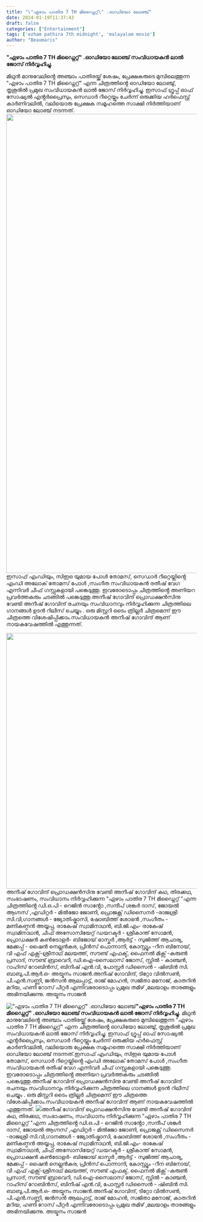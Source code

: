 ```yaml
---
title: "\"ഏഴാം പാതിര 7 TH മിഡ്നൈറ്റ്\" .ഓഡിയോ ലോഞ്ച്"
date: 2024-01-19T11:37:43
draft: false
categories: ["Entertainment"]
tags: ['ezham pathira 7th midnight', 'malayalam movie']
author: "Beaumaris"
---
```


<strong>"ഏഴാം പാതിര 7 TH മിഡ്നൈറ്റ്" .ഓഡിയോ ലോഞ്ച് സംവിധായകൻ ലാൽ ജോസ് നിർവ്വഹിച്ചു.</strong>

മിഥുൻ മാനുവേലിൻ്റെ അഞ്ചാം പാതിരയ്ക്ക് ശേഷം, പ്രേക്ഷകരുടെ മുമ്പിലെത്തുന്ന "ഏഴാം പാതിര 7 TH മിഡ്നൈറ്റ്" എന്ന ചിത്രത്തിൻ്റെ ഓഡിയോ ലോഞ്ചു്, തൃശൂരിൽ പ്രമുഖ സംവിധായകൻ ലാൽ ജോസ് നിർവ്വഹിച്ചു. ഇസാഫ് ഗ്രൂപ്പ് ഓഫ് സോഷ്യൽ എൻ്റർപ്രൈസും, സെഡാർ റീറ്റെയ്ലും ചേർന്ന് ഒരുക്കിയ ഹർഫെസ്റ്റ് കാർണിവലിൽ, വലിയൊരു പ്രേക്ഷക സമൂഹത്തെ സാക്ഷി നിർത്തിയാണ് ഓഡിയോ ലോഞ്ച് നടന്നത്.<img class="alignnone size-full wp-image-438793" src="https://cdn.boolokam.com/articles/2024/01/fwfffw.jpg" alt="" width="1594" height="1213" />ഇസാഫ് എംഡിയും, സിഇഒ യുമായ പോൾ തോമസ്, സെഡാർ റീറ്റെയ്ലിൻ്റെ എംഡി അലോക് തോമസ് പോൾ ,സംഗീത സംവിധായകൻ രതീഷ് വേഗ എന്നിവർ ചീഫ് ഗസ്റ്റുകളായി പങ്കെടുത്തു. ഇവരോടൊപ്പം ചിത്രത്തിൻ്റെ അണിയറ പ്രവർത്തകരും ചടങ്ങിൽ പങ്കെടുത്തു.അനീഷ് ഗോവിന്ദ് പ്രൊഡക്ഷൻസിനു വേണ്ടി അനീഷ് ഗോവിന്ദ് രചനയും സംവിധാനവും നിർവ്വഹിക്കുന്ന ചിത്രത്തിലെ ഗാനങ്ങൾ ഉടൻ റിലീസ് ചെയ്യും . ഒരു മിസ്റ്ററി ടൈം ത്രില്ലർ ചിത്രമെന്ന് ഈ ചിത്രത്തെ വിശേഷിപ്പിക്കാം.സംവിധായകൻ അനീഷ് ഗോവിന്ദ് ആണ് നായകവേഷത്തിൽ എത്തുന്നത്.

<img class="alignnone size-full wp-image-438792" src="https://cdn.boolokam.com/articles/2024/01/fwwff-3.jpg" alt="" width="1600" height="675" />അനീഷ് ഗോവിന്ദ് പ്രൊഡക്ഷൻസിനു വേണ്ടി അനീഷ് ഗോവിന്ദ് കഥ, തിരക്കഥ, സംഭാഷണം, സംവിധാനം നിർവ്വഹിക്കുന്ന "ഏഴാം പാതിര 7 TH മിഡ്നൈറ്റ് "എന്ന ചിത്രത്തിൻ്റെ ഡി.ഒ.പി - റെജിൻ സാൻ്റോ ,സന്ദീപ് ശങ്കർ ദാസ്, ജോയൽ ആഗ്നസ് ,എഡിറ്റർ - മിൽജോ ജോണി, പ്രൊജക്റ്റ് ഡിസൈനർ -രാജശ്രീ സി.വി,ഗാനങ്ങൾ - ജ്യോതിഷ്കാസി, ഷോബിത്ത് ശോഭൻ ,സംഗീതം - മണികണ്ഠൻ അയ്യപ്പ, രാകേഷ് സ്വാമിനാഥൻ, ബി.ജി.എം- രാകേഷ് സ്വാമിനാഥൻ, ചീഫ് അസോസിയേറ്റ് ഡയറക്ടർ - ശ്രീകാന്ത് സോമൻ, പ്രൊഡക്ഷൻ കൺട്രോളർ- ബിജോയ് ഭാസ്കർ ,ആർട്ട് - സുജിത്ത് ആചാര്യ, മേക്കപ്പ് - ഷൈൻ നെല്ലൻകര, പ്രിൻസ് പൊന്നാനി, കോസ്റ്റ്യൂം -റീന ബിനോയ്, വി എഫ് എക്സ്-ശ്രീനാഥ് മലയത്ത്, സൗണ്ട് എഫക്ട്, ഫൈനൽ മിക്സ് -കരുൺ പ്രസാദ്, സൗണ്ട് ബ്രാവെറി, ഡി.ഐ-സൈലാസ് ജോസ്, സ്റ്റിൽ - കാഞ്ചൻ, റാഹിസ് റോബിൻസ്, ബിനീഷ് എൻ.വി, പോസ്റ്റർ ഡിസൈൻ - ഷിബിൻ സി. ബാബു,പി.ആർ.ഒ- അയ്മനം സാജൻ.അനീഷ് ഗോവിന്ദ്, ടിറ്റോ വിൽസൺ, പി.എൻ.സണ്ണി, ജൻസൻ ആലപ്പാട്ട്, രാജ് മോഹൻ, സജിതാ മനോജ്, കാതറിൻ മറിയ, ഹണി റോസ് പീറ്റർ എന്നിവരോടൊപ്പം പ്രമുഖ തമിഴ് ,മലയാളം താരങ്ങളും അഭിനയിക്കുന്നു. അയ്മനം സാജൻ


!["ഏഴാം പാതിര 7 TH മിഡ്നൈറ്റ്" .ഓഡിയോ ലോഞ്ച്](https://cdn.boolokam.com/articles/2024/01/fwfffw.jpg)**"ഏഴാം പാതിര 7 TH മിഡ്നൈറ്റ്" .ഓഡിയോ ലോഞ്ച് സംവിധായകൻ ലാൽ ജോസ് നിർവ്വഹിച്ചു.** മിഥുൻ മാനുവേലിൻ്റെ അഞ്ചാം പാതിരയ്ക്ക് ശേഷം, പ്രേക്ഷകരുടെ മുമ്പിലെത്തുന്ന "ഏഴാം പാതിര 7 TH മിഡ്നൈറ്റ്" എന്ന ചിത്രത്തിൻ്റെ ഓഡിയോ ലോഞ്ചു്, തൃശൂരിൽ പ്രമുഖ സംവിധായകൻ ലാൽ ജോസ് നിർവ്വഹിച്ചു. ഇസാഫ് ഗ്രൂപ്പ് ഓഫ് സോഷ്യൽ എൻ്റർപ്രൈസും, സെഡാർ റീറ്റെയ്ലും ചേർന്ന് ഒരുക്കിയ ഹർഫെസ്റ്റ് കാർണിവലിൽ, വലിയൊരു പ്രേക്ഷക സമൂഹത്തെ സാക്ഷി നിർത്തിയാണ് ഓഡിയോ ലോഞ്ച് നടന്നത്.ഇസാഫ് എംഡിയും, സിഇഒ യുമായ പോൾ തോമസ്, സെഡാർ റീറ്റെയ്ലിൻ്റെ എംഡി അലോക് തോമസ് പോൾ ,സംഗീത സംവിധായകൻ രതീഷ് വേഗ എന്നിവർ ചീഫ് ഗസ്റ്റുകളായി പങ്കെടുത്തു. ഇവരോടൊപ്പം ചിത്രത്തിൻ്റെ അണിയറ പ്രവർത്തകരും ചടങ്ങിൽ പങ്കെടുത്തു.അനീഷ് ഗോവിന്ദ് പ്രൊഡക്ഷൻസിനു വേണ്ടി അനീഷ് ഗോവിന്ദ് രചനയും സംവിധാനവും നിർവ്വഹിക്കുന്ന ചിത്രത്തിലെ ഗാനങ്ങൾ ഉടൻ റിലീസ് ചെയ്യും . ഒരു മിസ്റ്ററി ടൈം ത്രില്ലർ ചിത്രമെന്ന് ഈ ചിത്രത്തെ വിശേഷിപ്പിക്കാം.സംവിധായകൻ അനീഷ് ഗോവിന്ദ് ആണ് നായകവേഷത്തിൽ എത്തുന്നത്. ![](https://cdn.boolokam.com/articles/2024/01/fwwff-3.jpg)അനീഷ് ഗോവിന്ദ് പ്രൊഡക്ഷൻസിനു വേണ്ടി അനീഷ് ഗോവിന്ദ് കഥ, തിരക്കഥ, സംഭാഷണം, സംവിധാനം നിർവ്വഹിക്കുന്ന "ഏഴാം പാതിര 7 TH മിഡ്നൈറ്റ് "എന്ന ചിത്രത്തിൻ്റെ ഡി.ഒ.പി - റെജിൻ സാൻ്റോ ,സന്ദീപ് ശങ്കർ ദാസ്, ജോയൽ ആഗ്നസ് ,എഡിറ്റർ - മിൽജോ ജോണി, പ്രൊജക്റ്റ് ഡിസൈനർ -രാജശ്രീ സി.വി,ഗാനങ്ങൾ - ജ്യോതിഷ്കാസി, ഷോബിത്ത് ശോഭൻ ,സംഗീതം - മണികണ്ഠൻ അയ്യപ്പ, രാകേഷ് സ്വാമിനാഥൻ, ബി.ജി.എം- രാകേഷ് സ്വാമിനാഥൻ, ചീഫ് അസോസിയേറ്റ് ഡയറക്ടർ - ശ്രീകാന്ത് സോമൻ, പ്രൊഡക്ഷൻ കൺട്രോളർ- ബിജോയ് ഭാസ്കർ ,ആർട്ട് - സുജിത്ത് ആചാര്യ, മേക്കപ്പ് - ഷൈൻ നെല്ലൻകര, പ്രിൻസ് പൊന്നാനി, കോസ്റ്റ്യൂം -റീന ബിനോയ്, വി എഫ് എക്സ്-ശ്രീനാഥ് മലയത്ത്, സൗണ്ട് എഫക്ട്, ഫൈനൽ മിക്സ് -കരുൺ പ്രസാദ്, സൗണ്ട് ബ്രാവെറി, ഡി.ഐ-സൈലാസ് ജോസ്, സ്റ്റിൽ - കാഞ്ചൻ, റാഹിസ് റോബിൻസ്, ബിനീഷ് എൻ.വി, പോസ്റ്റർ ഡിസൈൻ - ഷിബിൻ സി. ബാബു,പി.ആർ.ഒ- അയ്മനം സാജൻ.അനീഷ് ഗോവിന്ദ്, ടിറ്റോ വിൽസൺ, പി.എൻ.സണ്ണി, ജൻസൻ ആലപ്പാട്ട്, രാജ് മോഹൻ, സജിതാ മനോജ്, കാതറിൻ മറിയ, ഹണി റോസ് പീറ്റർ എന്നിവരോടൊപ്പം പ്രമുഖ തമിഴ് ,മലയാളം താരങ്ങളും അഭിനയിക്കുന്നു. അയ്മനം സാജൻ
